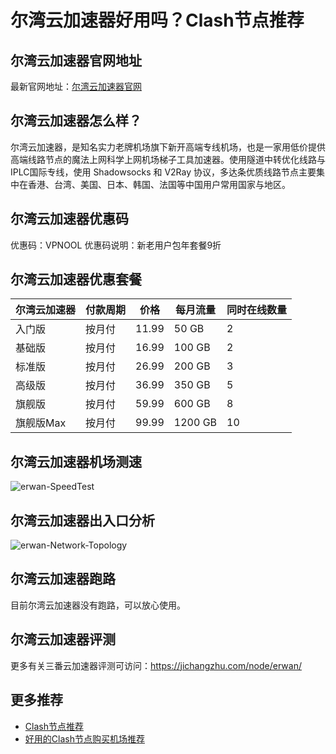# 尔湾云加速器好用吗？Clash节点推荐

## 尔湾云加速器官网地址
最新官网地址：[尔湾云加速器官网](https://ct.affxc.com/erwan/)

## 尔湾云加速器怎么样？
尔湾云加速器，是知名实力老牌机场旗下新开高端专线机场，也是一家用低价提供高端线路节点的魔法上网科学上网机场梯子工具加速器。使用隧道中转优化线路与IPLC国际专线，使用 Shadowsocks 和 V2Ray 协议，多达条优质线路节点主要集中在香港、台湾、美国、日本、韩国、法国等中国用户常用国家与地区。

## 尔湾云加速器优惠码

优惠码：VPNOOL
优惠码说明：新老用户包年套餐9折

## 尔湾云加速器优惠套餐

| 尔湾云加速器  | 付款周期 | 价格    | 每月流量    | 同时在线数量 |
|--------|------|-------|---------|--------|
| 入门版    | 按月付  | 11.99 | 50 GB   | 2      |
| 基础版    | 按月付  | 16.99 | 100 GB  | 2      |
| 标准版    | 按月付  | 26.99 | 200 GB  | 3      |
| 高级版    | 按月付  | 36.99 | 350 GB  | 5      |
| 旗舰版    | 按月付  | 59.99 | 600 GB  | 8      |
| 旗舰版Max | 按月付  | 99.99 | 1200 GB | 10     |


## 尔湾云加速器机场测速

![erwan-SpeedTest](https://github.com/user-attachments/assets/e9800420-0b63-44ae-b6b5-7e074ba26566)


## 尔湾云加速器出入口分析

![erwan-Network-Topology](https://github.com/user-attachments/assets/80a62e43-f8d8-47ea-bbbd-46c8c2e941b9)


## 尔湾云加速器跑路
目前尔湾云加速器没有跑路，可以放心使用。

## 尔湾云加速器评测
更多有关三番云加速器评测可访问：https://jichangzhu.com/node/erwan/

## 更多推荐
 - [Clash节点推荐](https://github.com/clashdownload/Clash)
 - [好用的Clash节点购买机场推荐](https://clash.top/node/?utm_source=github&utm_medium=clashdownload-details)
